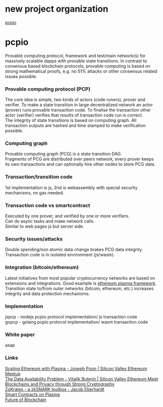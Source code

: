 # new project organization
[pcpio](https://github.com/pcpio)  

# pcpio
Provable computing protocol, framework and test/main network(s) for massively scalable dapps with provable state transitions. In contrast to consensus based blockchain protocols, provable computing is based on strong mathematical proofs, e.g. no 51% attacks or other consensus related issues possible.  

### Provable computing protocol (PCP)
The core idea is simple, two kinds of actors (code runers), prover and verifier. To make a state transition in large decentralized network an actor (prover) runs provable transaction code. To finalise the transaction other actor (verifier) verifies that results of transaction code run is correct.  
The integrity of state transitions is based on computing graph. All transaction outputs are hashed and time stamped to make verification possible.     

### Computing graph
Provable computing graph (PCG) is a state transition DAG.  
Fragments of PCG are distributed over peers network, every prover keeps its own transactions and can optionally hire other nodes to store PCG data.  

### Transaction/transition code
1st implementation is js, 2nd is webassembly with special security mechanisms, no gas needed.

### Transaction code vs smartcontract
Executed by one prover, and verified by one or more verifiers.  
Can do async tasks and make network calls.  
Similar to web pages js but server side.     

### Security issues/attacks
Double spending/non atomic data change brakes PCG data integrity.
Transaction code is in isolated environment (js/wasm).

### Integration (bitcoin/ethereum)
Latest initiatives from most popular cryptocurrency networks are based on extensions and integrations. Good example is [ethereum plasma framework](http://plasma.io/plasma.pdf).  
Transition state to/from outer networks (bitcoin, ethereum, etc.) increases integrity and data protection mechanisms.

### Implementation
jspcp - nodejs pcpio protocol implementation/ js transaction code  
gopcp - golang pcpio protocol implementation/ wasm transaction code  

### White paper
asap  

### Links
[Scaling Ethereum with Plasma - Joseph Poon | Silicon Valley Ethereum Meetup](https://www.youtube.com/watch?v=plf-kG8jt9c)  
[The Data Availability Problem - Vitalik Buterin | Silicon Valley Ethereum Meet](https://www.youtube.com/watch?v=OJT_fR7wexw)  
[Blockchains and Privacy through Strong Cryptography](http://www.youtube.com/watch?v=9cDFpACnK1U)  
[ZoKrates - a zkSNARK toolbox - Jacob Eberhardt](https://www.youtube.com/watch?v=_QyXreu64kQ)  
[Smart Contracts on Plasma](https://www.youtube.com/watch?v=KzyqzEtEc3I)  
[Future of Blockchain](https://www.youtube.com/watch?v=zgrXgEJ0Mwc)
